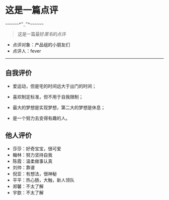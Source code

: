 # 这是一篇点评

```点评
~~~~~~*^_^*~~~~~~
```

> 这是一篇最好*匿名*的点评  

* 点评对象：产品组的小朋友们
* 点评人：fever

---

## 自我评价

* 爱运动，但是宅的时间远大于出门的时间；

* 喜欢制定标准，但不用于自我限制；
* 最大的梦想是实现梦想，第二大的梦想是休息；
* 是一个努力去变得有趣的人。

## 他人评价

* 莎莎：好奇宝宝，很可爱
* 翰林：努力坚持自我
* 陈霞：温柔做事认真
* 刘帅：靠谱
* 倪亚：有想法，很神秘
* 平平：热心肠，大触，新人领队
* 郑馨：不太了解
* 宇歆：不太了解





